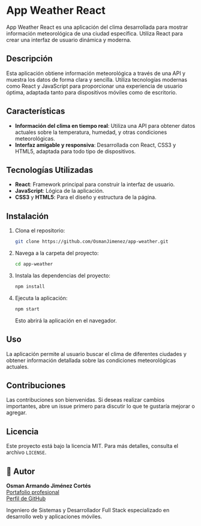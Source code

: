 
# App Weather React

App Weather React es una aplicación del clima desarrollada para mostrar información meteorológica de una ciudad específica. Utiliza React para crear una interfaz de usuario dinámica y moderna.

## Descripción

Esta aplicación obtiene información meteorológica a través de una API y muestra los datos de forma clara y sencilla. Utiliza tecnologías modernas como React y JavaScript para proporcionar una experiencia de usuario óptima, adaptada tanto para dispositivos móviles como de escritorio.

## Características

- **Información del clima en tiempo real**: Utiliza una API para obtener datos actuales sobre la temperatura, humedad, y otras condiciones meteorológicas.
- **Interfaz amigable y responsiva**: Desarrollada con React, CSS3 y HTML5, adaptada para todo tipo de dispositivos.

## Tecnologías Utilizadas

- **React**: Framework principal para construir la interfaz de usuario.
- **JavaScript**: Lógica de la aplicación.
- **CSS3** y **HTML5**: Para el diseño y estructura de la página.

## Instalación

1. Clona el repositorio:

   ```bash
   git clone https://github.com/OsmanJimenez/app-weather.git
   ```

2. Navega a la carpeta del proyecto:

   ```bash
   cd app-weather
   ```

3. Instala las dependencias del proyecto:

   ```bash
   npm install
   ```

4. Ejecuta la aplicación:

   ```bash
   npm start
   ```

   Esto abrirá la aplicación en el navegador.

## Uso

La aplicación permite al usuario buscar el clima de diferentes ciudades y obtener información detallada sobre las condiciones meteorológicas actuales.

## Contribuciones

Las contribuciones son bienvenidas. Si deseas realizar cambios importantes, abre un issue primero para discutir lo que te gustaría mejorar o agregar.

## Licencia

Este proyecto está bajo la licencia MIT. Para más detalles, consulta el archivo `LICENSE`.

## 👤 Autor

**Osman Armando Jiménez Cortés**  
[Portafolio profesional](https://osmanjimenez.com/)  
[Perfil de GitHub](https://github.com/OsmanJimenez)

Ingeniero de Sistemas y Desarrollador Full Stack especializado en desarrollo web y aplicaciones móviles.

